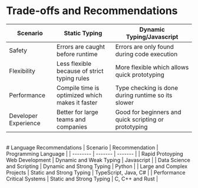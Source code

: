 # Trade-offs and Recommendations

| Scenario | Static Typing | Dynamic Typing/Javascript |
| -------- | ------- | ------- |
| Safety | Errors are caught before runtime | Errors are only found during code execution |
| Flexibility | Less flexible because of strict typing rules | More flexible which allows quick prototyping |
| Performance | Compile time is optimized which makes it faster | Type checking is done during runtime so its slower |
| Developer Experience | Better for large teams and companies | Good for beginners and quick scripting or prototyping |
<br>
# Language Recommendations
| Scenario | Recommendation | Programming Language |
| -------- | ------- | ------- |
| Rapid Protoyping Web Development | Dynamic and Weak Typing | Javascript |
| Data Science and Scripting | Dynamic and Strong Typing | Python |
| Large and Complex Projects | Static and Strong Typing | TypeScript, Java, C# |
| Performance Critical Systems | Static and Strong Typing | C, C++ and Rust |